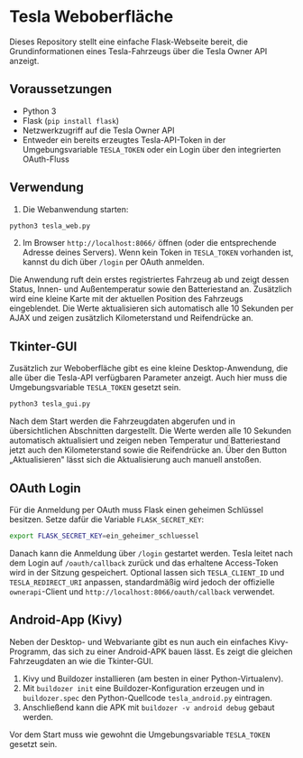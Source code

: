 # Tesla Weboberfläche

Dieses Repository stellt eine einfache Flask-Webseite bereit, die
Grundinformationen eines Tesla-Fahrzeugs über die Tesla Owner API anzeigt.

## Voraussetzungen

* Python 3
* Flask (`pip install flask`)
* Netzwerkzugriff auf die Tesla Owner API
* Entweder ein bereits erzeugtes Tesla-API-Token in der Umgebungsvariable
  `TESLA_TOKEN` oder ein Login über den integrierten OAuth-Fluss

## Verwendung

1. Die Webanwendung starten:

```bash
python3 tesla_web.py
```
2. Im Browser `http://localhost:8066/` öffnen (oder die entsprechende Adresse
deines Servers). Wenn kein Token in `TESLA_TOKEN` vorhanden ist, kannst du dich
über `/login` per OAuth anmelden.

Die Anwendung ruft dein erstes registriertes Fahrzeug ab und zeigt dessen
Status, Innen- und Außentemperatur sowie den Batteriestand an. Zusätzlich wird
eine kleine Karte mit der aktuellen Position des Fahrzeugs eingeblendet.
Die Werte aktualisieren sich automatisch alle 10&nbsp;Sekunden per AJAX und
zeigen zusätzlich Kilometerstand und Reifendrücke an.

## Tkinter-GUI

Zusätzlich zur Weboberfläche gibt es eine kleine Desktop-Anwendung,
die alle über die Tesla-API verfügbaren Parameter anzeigt. Auch hier muss
die Umgebungsvariable `TESLA_TOKEN` gesetzt sein.

```bash
python3 tesla_gui.py
```

Nach dem Start werden die Fahrzeugdaten abgerufen und in übersichtlichen
Abschnitten dargestellt. Die Werte werden alle 10&nbsp;Sekunden automatisch
aktualisiert und zeigen neben Temperatur und Batteriestand jetzt auch den
Kilometerstand sowie die Reifendrücke an. Über den Button „Aktualisieren" lässt
sich die Aktualisierung auch manuell anstoßen.

## OAuth Login

Für die Anmeldung per OAuth muss Flask einen geheimen Schlüssel besitzen.
Setze dafür die Variable `FLASK_SECRET_KEY`:

```bash
export FLASK_SECRET_KEY=ein_geheimer_schluessel
```

Danach kann die Anmeldung über `/login` gestartet werden. Tesla leitet nach
dem Login auf `/oauth/callback` zurück und das erhaltene Access-Token wird in
der Sitzung gespeichert.
Optional lassen sich `TESLA_CLIENT_ID` und `TESLA_REDIRECT_URI` anpassen,
standardmäßig wird jedoch der offizielle `ownerapi`-Client und
`http://localhost:8066/oauth/callback` verwendet.


## Android-App (Kivy)

Neben der Desktop- und Webvariante gibt es nun auch ein einfaches Kivy-Programm, 
das sich zu einer Android-APK bauen lässt. Es zeigt die gleichen Fahrzeugdaten an 
wie die Tkinter-GUI.

1. Kivy und Buildozer installieren (am besten in einer Python-Virtualenv).
2. Mit `buildozer init` eine Buildozer-Konfiguration erzeugen und in `buildozer.spec`
   den Python-Quellcode `tesla_android.py` eintragen.
3. Anschließend kann die APK mit `buildozer -v android debug` gebaut werden.

Vor dem Start muss wie gewohnt die Umgebungsvariable `TESLA_TOKEN` gesetzt sein.

